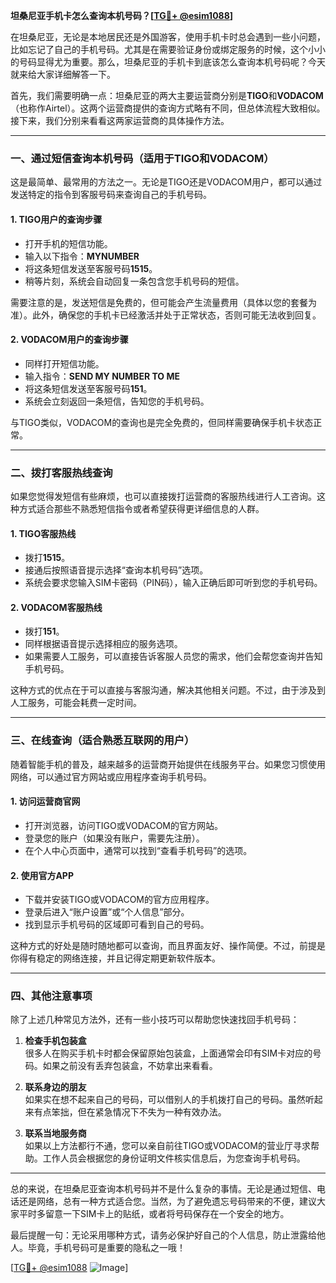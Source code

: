 **坦桑尼亚手机卡怎么查询本机号码？[[TG💪+ @esim1088](https://t.me/s/esim1088)]**

在坦桑尼亚，无论是本地居民还是外国游客，使用手机卡时总会遇到一些小问题，比如忘记了自己的手机号码。尤其是在需要验证身份或绑定服务的时候，这个小小的号码显得尤为重要。那么，坦桑尼亚的手机卡到底该怎么查询本机号码呢？今天就来给大家详细解答一下。

首先，我们需要明确一点：坦桑尼亚的两大主要运营商分别是**TIGO**和**VODACOM**（也称作Airtel）。这两个运营商提供的查询方式略有不同，但总体流程大致相似。接下来，我们分别来看看这两家运营商的具体操作方法。

---

### **一、通过短信查询本机号码（适用于TIGO和VODACOM）**

这是最简单、最常用的方法之一。无论是TIGO还是VODACOM用户，都可以通过发送特定的指令到客服号码来查询自己的手机号码。

#### **1. TIGO用户的查询步骤**
- 打开手机的短信功能。
- 输入以下指令：**MYNUMBER**
- 将这条短信发送至客服号码**1515**。
- 稍等片刻，系统会自动回复一条包含您手机号码的短信。

需要注意的是，发送短信是免费的，但可能会产生流量费用（具体以您的套餐为准）。此外，确保您的手机卡已经激活并处于正常状态，否则可能无法收到回复。

#### **2. VODACOM用户的查询步骤**
- 同样打开短信功能。
- 输入指令：**SEND MY NUMBER TO ME**
- 将这条短信发送至客服号码**151**。
- 系统会立刻返回一条短信，告知您的手机号码。

与TIGO类似，VODACOM的查询也是完全免费的，但同样需要确保手机卡状态正常。

---

### **二、拨打客服热线查询**

如果您觉得发短信有些麻烦，也可以直接拨打运营商的客服热线进行人工咨询。这种方式适合那些不熟悉短信指令或者希望获得更详细信息的人群。

#### **1. TIGO客服热线**
- 拨打**1515**。
- 接通后按照语音提示选择“查询本机号码”选项。
- 系统会要求您输入SIM卡密码（PIN码），输入正确后即可听到您的手机号码。

#### **2. VODACOM客服热线**
- 拨打**151**。
- 同样根据语音提示选择相应的服务选项。
- 如果需要人工服务，可以直接告诉客服人员您的需求，他们会帮您查询并告知手机号码。

这种方式的优点在于可以直接与客服沟通，解决其他相关问题。不过，由于涉及到人工服务，可能会耗费一定时间。

---

### **三、在线查询（适合熟悉互联网的用户）**

随着智能手机的普及，越来越多的运营商开始提供在线服务平台。如果您习惯使用网络，可以通过官方网站或应用程序查询手机号码。

#### **1. 访问运营商官网**
- 打开浏览器，访问TIGO或VODACOM的官方网站。
- 登录您的账户（如果没有账户，需要先注册）。
- 在个人中心页面中，通常可以找到“查看手机号码”的选项。

#### **2. 使用官方APP**
- 下载并安装TIGO或VODACOM的官方应用程序。
- 登录后进入“账户设置”或“个人信息”部分。
- 找到显示手机号码的区域即可看到自己的号码。

这种方式的好处是随时随地都可以查询，而且界面友好、操作简便。不过，前提是你得有稳定的网络连接，并且记得定期更新软件版本。

---

### **四、其他注意事项**

除了上述几种常见方法外，还有一些小技巧可以帮助您快速找回手机号码：

1. **检查手机包装盒**  
   很多人在购买手机卡时都会保留原始包装盒，上面通常会印有SIM卡对应的号码。如果之前没有丢弃包装盒，不妨拿出来看看。

2. **联系身边的朋友**  
   如果实在想不起来自己的号码，可以借别人的手机拨打自己的号码。虽然听起来有点笨拙，但在紧急情况下不失为一种有效办法。

3. **联系当地服务商**  
   如果以上方法都行不通，您可以亲自前往TIGO或VODACOM的营业厅寻求帮助。工作人员会根据您的身份证明文件核实信息后，为您查询手机号码。

---

总的来说，在坦桑尼亚查询本机号码并不是什么复杂的事情。无论是通过短信、电话还是网络，总有一种方式适合您。当然，为了避免遗忘号码带来的不便，建议大家平时多留意一下SIM卡上的贴纸，或者将号码保存在一个安全的地方。

最后提醒一句：无论采用哪种方式，请务必保护好自己的个人信息，防止泄露给他人。毕竟，手机号码可是重要的隐私之一哦！

[[TG💪+ @esim1088](https://t.me/s/esim1088) ![Image](https://i.postimg.cc/4NQfJmqS/Snipaste-2025-05-13-00-14-12.png)]